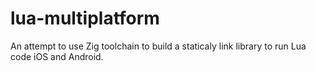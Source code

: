# lua-multiplatform

An attempt to use Zig toolchain to build a staticaly link library to run Lua code iOS and Android.